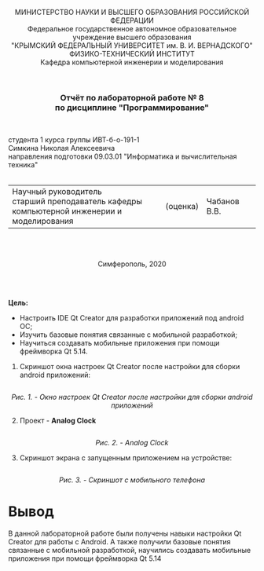 <p align="center">МИНИСТЕРСТВО НАУКИ  И ВЫСШЕГО ОБРАЗОВАНИЯ РОССИЙСКОЙ ФЕДЕРАЦИИ  <br/>
Федеральное государственное автономное образовательное учреждение высшего образования  <br/>
"КРЫМСКИЙ ФЕДЕРАЛЬНЫЙ УНИВЕРСИТЕТ им. В. И. ВЕРНАДСКОГО"  <br/>
ФИЗИКО-ТЕХНИЧЕСКИЙ ИНСТИТУТ  <br/>
Кафедра компьютерной инженерии и моделирования<br/></p>
<br/>

### <p align="center">Отчёт по лабораторной работе № 8<br/> по дисциплине "Программирование"</p>
<br/>

студента 1 курса группы ИВТ-б-о-191-1 <br/>
Симкина Николая Алексеевича<br/>
направления подготовки 09.03.01 "Информатика и вычислительная техника"  
<br/>

<table>
<tr><td>Научный руководитель<br/> старший преподаватель кафедры<br/> компьютерной инженерии и моделирования</td>
<td>(оценка)</td>
<td>Чабанов В.В.</td>
</tr>
</table>
<br/><br/>

<p align="center">Симферополь, 2020</p>
<br/><br/>


**Цель:**
- Настроить IDE Qt Creator для разработки приложений под android ОС;
- Изучить базовые понятия связанные с мобильной разработкой;
- Научиться создавать мобильные приложения при помощи фреймворка Qt 5.14.





1. Скриншот окна настроек Qt Creator после настройки для сборки android приложений:
<p align="center"><img 
src="https://github.com/n-vsc/Creatory/blob/master/labrab8/img/1.png?raw=true" alt=""></p>
<p align="center"><i>Рис. 1. - Окно настроек Qt Creator после настройки для сборки android приложений</i></p>

2. Проект - **Analog Clock**
<p align="center"><img 
src="https://github.com/n-vsc/Creatory/blob/master/labrab8/img/2.png?raw=true" alt=""></p>
<p align="center"><i>Рис. 2. - Analog Clock</i></p>

3. Скриншот экрана с запущенным приложением на устройстве:
<p align="center"><img 
src="https://github.com/n-vsc/Creatory/blob/master/labrab8/img/3.jpg?raw=true" alt=""></p>
<p align="center"><i>Рис. 3. - Скриншот с мобильного телефона</i></p>

# Вывод
В данной лабораторной работе были получены навыки настройки Qt Creator для работы с Android. А также получили базовые понятия связанные с мобильной разработкой, научились создавать мобильные приложения при помощи фреймворка Qt 5.14
